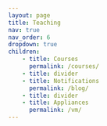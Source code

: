 ```yaml
---
layout: page
title: Teaching
nav: true
nav_order: 6
dropdown: true
children: 
    - title: Courses
      permalink: /courses/
    - title: divider
    - title: Notifications
      permalink: /blog/
    - title: divider
    - title: Appliances
      permalink: /vm/
---
```


